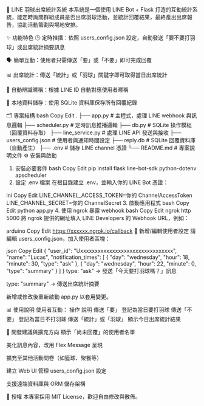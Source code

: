 🏸 LINE 羽球出席統計系統
本系統是一個使用 LINE Bot + Flask 打造的互動統計系統，能定時詢問群組成員是否出席羽球活動，並統計回覆結果，最終產出出席報告，協助活動籌劃與場地安排。

✨ 功能特色
🕒 定時推播：依照 users_config.json 設定，自動發送「要不要打羽球」或出席統計摘要訊息

🗣️ 簡單互動：使用者只需傳送「要」或「不要」即可完成回覆

📊 出席統計：傳送「統計」或「羽球」關鍵字即可取得當日出席統計

👤 自動辨識暱稱：根據 LINE ID 自動對應使用者暱稱

💾 本地資料儲存：使用 SQLite 資料庫保存所有回覆紀錄

🗂️ 專案結構
bash
Copy
Edit
.
├── app.py # 主程式，處理 LINE webhook 與訊息邏輯
├── scheduler.py # 定時訊息推播邏輯
├── db.py # SQLite 操作模組（回覆資料存取）
├── line_service.py # 處理 LINE API 發送與接收
├── users_config.json # 使用者與通知時間設定
├── reply.db # SQLite 回覆資料庫（自動產生）
├── .env # 儲存 LINE channel 憑證
└── README.md # 專案說明文件
⚙️ 安裝與啟動

1. 安裝必要套件
   bash
   Copy
   Edit
   pip install flask line-bot-sdk python-dotenv apscheduler
2. 設定 .env 檔案
   在根目錄建立 .env，並輸入你的 LINE Bot 憑證：

ini
Copy
Edit
LINE_CHANNEL_ACCESS_TOKEN=你的 ChannelAccessToken
LINE_CHANNEL_SECRET=你的 ChannelSecret 3. 啟動應用程式
bash
Copy
Edit
python app.py 4. 使用 ngrok 暴露 webhook
bash
Copy
Edit
ngrok http 5000
將 ngrok 提供的網址填入 LINE Developers 的 Webhook URL，例如：

arduino
Copy
Edit
https://xxxxxx.ngrok.io/callback
👥 新增/編輯使用者設定
請編輯 users_config.json，加入使用者區塊：

json
Copy
Edit
{
"user_id": "Uxxxxxxxxxxxxxxxxxxxxxxxxxxxxxxxx",
"name": "Lucas",
"notification_times": [
{ "day": "wednesday", "hour": 18, "minute": 30, "type": "ask" },
{ "day": "wednesday", "hour": 22, "minute": 0, "type": "summary" }
]
}
type: "ask" → 發送「今天要打羽球嗎？」訊息

type: "summary" → 傳送出席統計摘要

新增或修改後重新啟動 app.py 以套用變更。

📊 使用說明
使用者互動：
操作 說明
傳送「要」 登記為當日要打羽球
傳送「不要」 登記為當日不打羽球
傳送「統計」或「羽球」 顯示今日出席統計結果

🧪 開發建議與擴充方向
顯示「尚未回覆」的使用者名單

美化訊息內容，改用 Flex Message 呈現

擴充至其他活動問卷（如籃球、聚餐等）

建立 Web UI 管理 users_config.json 設定

支援遠端資料庫與 ORM 儲存架構

🪪 授權
本專案採用 MIT License，歡迎自由修改與散佈。
